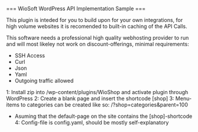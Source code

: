  === WioSoft WordPress API Implementation Sample ===

This plugin is inteded for you to build upon for your own integrations, for high
volume websites it is recomended to built-in caching of the API Calls.

This software needs a professional high quality webhosting provider to run 
and will most likeley not work on discount-offerings, minimal requirements:

  - SSH Access
  - Curl
  - Json
  - Yaml
  - Outgoing traffic allowed

1: Install zip into /wp-content/plugins/WioShop and activate plugin through WordPress 
2: Create a blank page and insert the shortcode [shop]
3: Menu-items to categories can be created like so: /?shop=categories&parent=100
   - Asuming that the default-page on the site contains the [shop]-shortcode
4: Config-file is config.yaml, should be mostly self-explanatory



